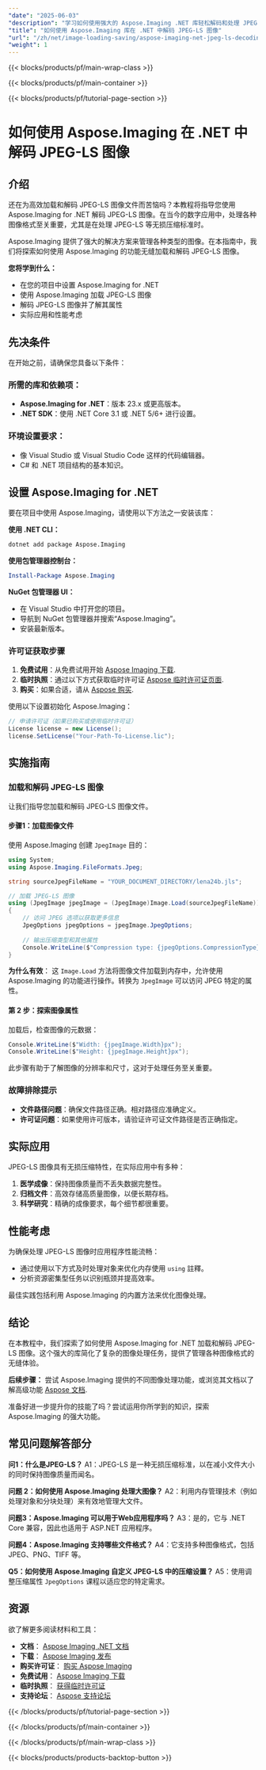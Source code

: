 ```yaml
---
"date": "2025-06-03"
"description": "学习如何使用强大的 Aspose.Imaging .NET 库轻松解码和处理 JPEG-LS 图像。遵循本指南，实现无缝图像处理。"
"title": "如何使用 Aspose.Imaging 库在 .NET 中解码 JPEG-LS 图像"
"url": "/zh/net/image-loading-saving/aspose-imaging-net-jpeg-ls-decoding-guide/"
"weight": 1
---
```


{{< blocks/products/pf/main-wrap-class >}}

{{< blocks/products/pf/main-container >}}

{{< blocks/products/pf/tutorial-page-section >}}
# 如何使用 Aspose.Imaging 在 .NET 中解码 JPEG-LS 图像

## 介绍

还在为高效加载和解码 JPEG-LS 图像文件而苦恼吗？本教程将指导您使用 Aspose.Imaging for .NET 解码 JPEG-LS 图像。在当今的数字应用中，处理各种图像格式至关重要，尤其是在处理 JPEG-LS 等无损压缩标准时。

Aspose.Imaging 提供了强大的解决方案来管理各种类型的图像。在本指南中，我们将探索如何使用 Aspose.Imaging 的功能无缝加载和解码 JPEG-LS 图像。

**您将学到什么：**
- 在您的项目中设置 Aspose.Imaging for .NET
- 使用 Aspose.Imaging 加载 JPEG-LS 图像
- 解码 JPEG-LS 图像并了解其属性
- 实际应用和性能考虑

## 先决条件

在开始之前，请确保您具备以下条件：

### 所需的库和依赖项：
- **Aspose.Imaging for .NET**：版本 23.x 或更高版本。
- **.NET SDK**：使用 .NET Core 3.1 或 .NET 5/6+ 进行设置。

### 环境设置要求：
- 像 Visual Studio 或 Visual Studio Code 这样的代码编辑器。
- C# 和 .NET 项目结构的基本知识。

## 设置 Aspose.Imaging for .NET

要在项目中使用 Aspose.Imaging，请使用以下方法之一安装该库：

**使用 .NET CLI：**
```bash
dotnet add package Aspose.Imaging
```

**使用包管理器控制台：**
```powershell
Install-Package Aspose.Imaging
```

**NuGet 包管理器 UI：**
- 在 Visual Studio 中打开您的项目。
- 导航到 NuGet 包管理器并搜索“Aspose.Imaging”。
- 安装最新版本。

### 许可证获取步骤
1. **免费试用**：从免费试用开始 [Aspose Imaging 下载](https://releases。aspose.com/imaging/net/).
2. **临时执照**：通过以下方式获取临时许可证 [Aspose 临时许可证页面](https://purchase。aspose.com/temporary-license/).
3. **购买**：如果合适，请从 [Aspose 购买](https://purchase。aspose.com/buy).

使用以下设置初始化 Aspose.Imaging：
```csharp
// 申请许可证（如果已购买或使用临时许可证）
License license = new License();
license.SetLicense("Your-Path-To-License.lic");
```

## 实施指南

### 加载和解码 JPEG-LS 图像

让我们指导您加载和解码 JPEG-LS 图像文件。

#### 步骤1：加载图像文件
使用 Aspose.Imaging 创建 `JpegImage` 目的：
```csharp
using System;
using Aspose.Imaging.FileFormats.Jpeg;

string sourceJpegFileName = "YOUR_DOCUMENT_DIRECTORY/lena24b.jls";

// 加载 JPEG-LS 图像
using (JpegImage jpegImage = (JpegImage)Image.Load(sourceJpegFileName))
{
    // 访问 JPEG 选项以获取更多信息
    JpegOptions jpegOptions = jpegImage.JpegOptions;
    
    // 输出压缩类型和其他属性
    Console.WriteLine($"Compression type: {jpegOptions.CompressionType}");
}
```
**为什么有效**： 这 `Image.Load` 方法将图像文件加载到内存中，允许使用 Aspose.Imaging 的功能进行操作。转换为 `JpegImage` 可以访问 JPEG 特定的属性。

#### 第 2 步：探索图像属性
加载后，检查图像的元数据：
```csharp
Console.WriteLine($"Width: {jpegImage.Width}px");
Console.WriteLine($"Height: {jpegImage.Height}px");
```
此步骤有助于了解图像的分辨率和尺寸，这对于处理任务至关重要。

### 故障排除提示
- **文件路径问题**：确保文件路径正确。相对路径应准确定义。
- **许可证问题**：如果使用许可版本，请验证许可证文件路径是否正确指定。

## 实际应用

JPEG-LS 图像具有无损压缩特性，在实际应用中有多种：
1. **医学成像**：保持图像质量而不丢失数据完整性。
2. **归档文件**：高效存储高质量图像，以便长期存档。
3. **科学研究**：精确的成像要求，每个细节都很重要。

## 性能考虑
为确保处理 JPEG-LS 图像时应用程序性能流畅：
- 通过使用以下方式及时处理对象来优化内存使用 `using` 註釋。
- 分析资源密集型任务以识别瓶颈并提高效率。

最佳实践包括利用 Aspose.Imaging 的内置方法来优化图像处理。

## 结论

在本教程中，我们探索了如何使用 Aspose.Imaging for .NET 加载和解码 JPEG-LS 图像。这个强大的库简化了复杂的图像处理任务，提供了管理各种图像格式的无缝体验。

**后续步骤：**
尝试 Aspose.Imaging 提供的不同图像处理功能，或浏览其文档以了解高级功能 [Aspose 文档](https://reference。aspose.com/imaging/net/).

准备好进一步提升你的技能了吗？尝试运用你所学到的知识，探索 Aspose.Imaging 的强大功能。

## 常见问题解答部分

**问1：什么是JPEG-LS？**
A1：JPEG-LS 是一种无损压缩标准，以在减小文件大小的同时保持图像质量而闻名。

**问题 2：如何使用 Aspose.Imaging 处理大图像？**
A2：利用内存管理技术（例如处理对象和分块处理）来有效地管理大文件。

**问题3：Aspose.Imaging 可以用于Web应用程序吗？**
A3：是的，它与 .NET Core 兼容，因此也适用于 ASP.NET 应用程序。

**问题4：Aspose.Imaging 支持哪些文件格式？**
A4：它支持多种图像格式，包括 JPEG、PNG、TIFF 等。

**Q5：如何使用 Aspose.Imaging 自定义 JPEG-LS 中的压缩设置？**
A5：使用调整压缩属性 `JpegOptions` 课程以适应您的特定需求。

## 资源
欲了解更多阅读材料和工具：
- **文档**： [Aspose Imaging .NET 文档](https://reference.aspose.com/imaging/net/)
- **下载**： [Aspose Imaging 发布](https://releases.aspose.com/imaging/net/)
- **购买许可证**： [购买 Aspose Imaging](https://purchase.aspose.com/buy)
- **免费试用**： [Aspose Imaging 下载](https://releases.aspose.com/imaging/net/)
- **临时执照**： [获得临时许可证](https://purchase.aspose.com/temporary-license/)
- **支持论坛**： [Aspose 支持论坛](https://forum.aspose.com/c/imaging/10)

{{< /blocks/products/pf/tutorial-page-section >}}

{{< /blocks/products/pf/main-container >}}

{{< /blocks/products/pf/main-wrap-class >}}

{{< blocks/products/products-backtop-button >}}